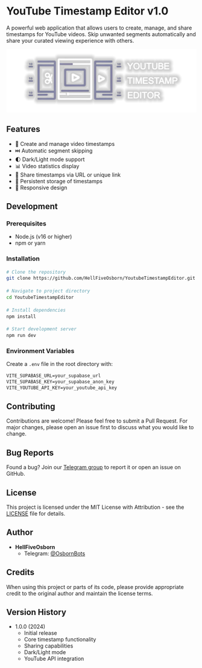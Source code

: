 # YouTube Timestamp Editor v1.0

A powerful web application that allows users to create, manage, and share timestamps for YouTube videos. Skip unwanted segments automatically and share your curated viewing experience with others.

![YouTube Timestamp Editor Logo](/logotipo.png)

## Features

- 🎯 Create and manage video timestamps
- ⏭️ Automatic segment skipping
- 🌓 Dark/Light mode support
- 📊 Video statistics display
- 🔗 Share timestamps via URL or unique link
- 💾 Persistent storage of timestamps
- 📱 Responsive design

## Development

### Prerequisites

- Node.js (v16 or higher)
- npm or yarn

### Installation

```bash
# Clone the repository
git clone https://github.com/HellFiveOsborn/YoutubeTimestampEditor.git

# Navigate to project directory
cd YoutubeTimestampEditor

# Install dependencies
npm install

# Start development server
npm run dev
```

### Environment Variables

Create a `.env` file in the root directory with:

```env
VITE_SUPABASE_URL=your_supabase_url
VITE_SUPABASE_KEY=your_supabase_anon_key
VITE_YOUTUBE_API_KEY=your_youtube_api_key
```

## Contributing

Contributions are welcome! Please feel free to submit a Pull Request. For major changes, please open an issue first to discuss what you would like to change.

## Bug Reports

Found a bug? Join our [Telegram group](https://t.me/OsbornBots) to report it or open an issue on GitHub.

## License

This project is licensed under the MIT License with Attribution - see the [LICENSE](LICENSE) file for details.

## Author

- **HellFiveOsborn**
  - Telegram: [@OsbornBots](https://t.me/OsbornBots)

## Credits

When using this project or parts of its code, please provide appropriate credit to the original author and maintain the license terms.

## Version History

- 1.0.0 (2024)
  - Initial release
  - Core timestamp functionality
  - Sharing capabilities
  - Dark/Light mode
  - YouTube API integration
